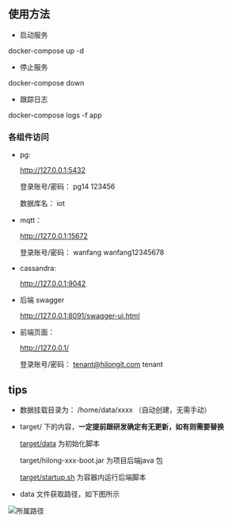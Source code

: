 ## 使用方法

- 启动服务

docker-compose up -d 

- 停止服务

docker-compose down 

- 跟踪日志

docker-compose logs -f app

### 各组件访问

- pg:

    http://127.0.0.1:5432 

    登录账号/密码： pg14  123456
    
    数据库名： iot

- mqtt：

    http://127.0.0.1:15672

    登录账号/密码： wanfang  wanfang12345678

- cassandra: 

    http://127.0.0.1:9042

- 后端 swagger

    http://127.0.0.1:8091/swagger-ui.html

- 前端页面：

    http://127.0.0.1/

    登录账号/密码： tenant@hilongit.com  tenant


## tips

- 数据挂载目录为： /home/data/xxxx  （自动创建，无需手动）

- target/ 下的内容，**一定提前跟研发确定有无更新，如有则需要替换**

    [target/data](http://172.16.2.122/devops/xm-dkcompose-devops/-/tree/main/szlng/target/data) 为初始化脚本

    target/hilong-xxx-boot.jar 为项目后端java 包

    [target/startup.sh](http://172.16.2.122/devops/xm-dkcompose-devops/-/blob/main/szlng/target/startup.sh) 为容器内运行后端脚本

- data 文件获取路径，如下图所示

![所属路径](https://tva1.sinaimg.cn/large/006DaNoWgy1h59vmpbfo2j31hc0pwam0.jpg "所属路径")